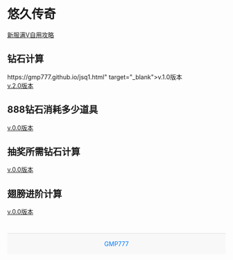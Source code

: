 <html lang="zh-CN">
    <head>
        <meta charset="UTF-8">
        <style>
            footer {
                text-align: center;
                font-size: 14px;
                padding: 15px 10px;
                background-color: #f8f8f8;
                color: #333;
                border-top: 1px solid #ddd;
                margin-top: 40px;
                }
            footer a {
                color: #007aff; /* iPhone蓝色链接风格 */
                text-decoration: none;
                margin: 0 5px;
            }
            footer a:hover {
                text-decoration: underline;
            }
        </style>
    </head>
    <body>
        <h1>悠久传奇</h1>
        <a href="https://github.com/GMP777/gmp777.github.io/wiki/%E6%82%A0%E4%B9%85%E4%BC%A0%E5%A5%87%E6%96%B0%E6%9C%8D%E6%BB%A1V" target="_blank">新服满V自用攻略</a>
        <h2>钻石计算</h2>
        https://gmp777.github.io/jsq1.html" target="_blank">v.1.0版本</a><br/>
        <a href="https://gmp777.github.io/jsq2.html" target="_blank">v.2.0版本</a>
        <h2>888钻石消耗多少道具</h2>
        <a href="https://gmp777.github.io/888.html" target="_blank">v.0.0版本</a>
        <h2>抽奖所需钻石计算</h2>
        <a href="https://gmp777.github.io/roll.html" target="_blank">v.0.0版本</a>
        <h2>翅膀进阶计算</h2>
        <a href="https://gmp777.github.io/jsq3.html" target="_blank">v.0.0版本</a>
        <footer>
            <div>
            <a href="https://gmp777.github.io/">GMP777</a>
            </div>
        </footer>
    </body>
</html>
